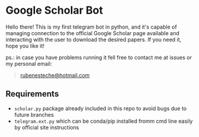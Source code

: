 # Google Scholar Bot
Hello there!
This is my first telegram bot in python, and it's capable of managing connection to the official Google Scholar page available and interacting with the user to 
download the desired papers. If you need it, hope you like it!

ps.: in case you have problems running it fell free to contact me at issues or my personal email: 

 > rubenesteche@hotmail.com 

## Requirements
  
  * `scholar.py` package already included in this repo to avoid bugs due to future branches
  * `telegram.ext.py` which can be conda/pip installed fromm cmd line easily by official site instructions   
